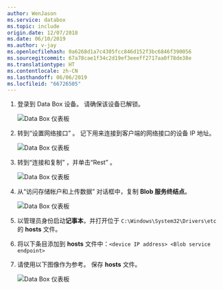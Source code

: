 ```yaml
---
author: WenJason
ms.service: databox
ms.topic: include
origin.date: 12/07/2018
ms.date: 06/10/2019
ms.author: v-jay
ms.openlocfilehash: 0a6268d1a7c4305fcc846d152f3bc6846f390056
ms.sourcegitcommit: 67a78cae1f34c2d19ef3eeeff2717aa0f78de38e
ms.translationtype: HT
ms.contentlocale: zh-CN
ms.lasthandoff: 06/06/2019
ms.locfileid: "66726505"
---
```

1. 登录到 Data Box 设备。 请确保该设备已解锁。

    ![Data Box 仪表板](media/data-box-add-device-ip/data-box-connect-via-rest-1.png)

2. 转到“设置网络接口”  。 记下用来连接到客户端的网络接口的设备 IP 地址。

    ![Data Box 仪表板](media/data-box-add-device-ip/data-box-connect-via-rest-2.png)

3. 转到“连接和复制”  ，并单击“Rest”  。

    ![Data Box 仪表板](media/data-box-add-device-ip/data-box-connect-via-rest-3.png)

4. 从“访问存储帐户和上传数据”  对话框中，复制 **Blob 服务终结点**。

    ![Data Box 仪表板](media/data-box-add-device-ip/data-box-connect-via-rest-4.png)

5. 以管理员身份启动**记事本**，并打开位于 `C:\Windows\System32\Drivers\etc` 的 **hosts** 文件。
6. 将以下条目添加到 **hosts** 文件中：`<device IP address> <Blob service endpoint>`
7. 请使用以下图像作为参考。 保存 **hosts** 文件。

    ![Data Box 仪表板](media/data-box-add-device-ip/data-box-connect-via-rest-5.png)
